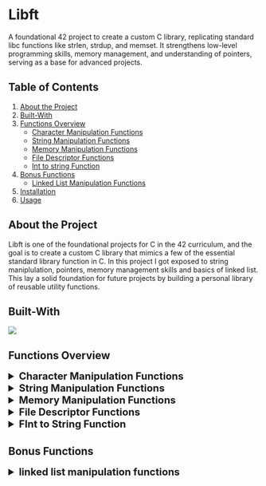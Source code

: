 # Libft
A foundational 42 project to create a custom C library, replicating standard libc functions like strlen, strdup, and memset. It strengthens low-level programming skills, memory management, and understanding of pointers, serving as a base for advanced projects.

## Table of Contents

1. [About the Project](#about-the-project)
2. [Built-With](#built-with)
2. [Functions Overview](#functions-overview)
	- [Character Manipulation Functions](#character-manipulation-functions)
	- [String Manipulation Functions](#string-manipulation-functions)
	- [Memory Manipulation Functions](#memory-manipulation-functions)
	- [File Descriptor Functions](#file-descriptor-functions)
	- [Int to string Function](#int-to-string-function)
3. [Bonus Functions](#bonus-functions)
	- [Linked List Manipulation Functions](#linked-list-manipulation-functions)
4. [Installation](#installation)
5. [Usage](#usage)

## About the Project
Libft is one of the foundational projects for C in the 42 curriculum, and the goal is to create a custom C library that mimics a few of the essential standard library function in C. In this project I got exposed to string maniplulation, pointers, memory management skills and basics of linked list. This lay a solid foundation for future projects by building a personal library of reusable utility functions.

## Built-With
<img src="https://skillicons.dev/icons?i=c">

## Functions Overview
<details id="character-manipulation-functions">
	<summary style="font-size: 20px; font-weight:bold;">Character Manipulation Functions</summary>

- `ft_isalnum(int c)`
	- Checks for an alphanumeric character.
	- Return: `1` is true, `0` is false.
- `ft_isalpha(int c)`
	- Checks for alphabetic character.
	- Return: `1` is true, `0` is false.
- `ft_isascii(int c)`
	- Checks if argument is a 7-bit unsigned char that fits into the ASCII character set.
	- Return: `1` is true, `0` is false.
- `ft_isdigit(int c)` 
	- Checks for a digit (0 through 9).
	- Return: `1` is true, `0` is false.
- `ft_isprint(int c)`
	- Checks if argument is a printable character including space.
	- Return: `1` is true, `0` is false.
- `ft_toupper(int c)`
	- Returns: Uppercase equivalent of c if it's lowercase, otherwise returns c.
- `ft_tolower(int c)`
	- Returns: Lowercase equivalent of c if it's lowercase, otherwise returns c.

</details>

<details id="string-manipulation-functions">
	<summary style="font-size: 20px; font-weight:bold;">String Manipulation Functions</summary>

- `ft_split(char const *s, char c)`
	- Returns an array of strings obtained by splitting s using the character c as a delimiter.
	- Returns: `NULL` is memory allocation fails; otherwise a `NULL` terminated array.
- `ft_strchr(const char *s, int c)`
	- Finds the first occurence of character c in the string s
	- Returns: The pointer to the occurence of c in the string, else `NULL`.
- `ft_strdup(const char *s)`
	- Copies string s and returns it as a new string
	- Returns: Pointer to a new string which is a duplicate of s, if fails returns `NULL`
- `ft_striteri(char *s, void (*f)(unsigned int, char*))`
	- Applies function f to each character of the string passed as argument and passing its index as first argument. Each character is passed by address to f to be modified if necessary.
	- Returns: No return value.
- `ft_strjoin(char const *s1, char const *s2)`
	- Allocates memory and returns a new string which is the result of the concatenation of s1 and s2.
	- Returns: Pointer to a new string which is the concatentation of s1 and s2, `NULL` if memory allocation fails.
- `ft_strlcat(char *dst, const char *src, size_t size)`
	- Appends the NUL-terminated string src to the end of dst. it will append at most size - strlen(dst) - 1 bytes, NUL-terminating the result.
	- Returns: The total length of the string the function creates.
- `ft_strlcpy(char *dst, const char *src, size_t size)`
	- Copies up to size -1 characters from the NUL-terminated string src to dst, NUL-terminating the result.
	- Returns: The total length of the string the function creates.
- `ft_strlen(const char *s)`
	- Returns: Length of the string s as size_t.
- `ft_strmapi(char const *s, char (*f)(unsigned int, char))`
	- Applies the function f to each character of the string s to create a new string resulting from successive application of f.
	- returns: The string created from the successive applications of 'f'. Returns NULL if the memory allocation fails.
- `ft_strncmp(const char *s1, const char *s2, size_t )`
	- Compares the first n character of the two strings s1 and s2.
	- Returns: Returns `0` if the strings are equal up to `n` characters, `> 0` value if non-matching character s1 is greater than the corresponding character in s2. `< 0` value if non-matching character in s1 is less than corresponding characte in s2.
- `ft_strnstr(const char *big, const char *little, size_t len)`
	- Locates the first occurrence of little in the string big, where not more than len characters are searched. Characters that appear after '\0' are not searched.
	- Returns: If little is an empty string, big is returned; `NULL` if little occurs nowhere in big; otherwise pointer to the first character of the first occurence of little is returned.
- `ft_strrchr(const char *s, int c)`
	- Locates the last occurence of char c in string s.
	- Returns: `NULL` if char c is not found in s; pointer to the last occurence of c in string s.
- `ft_strtrim(char const *s1, char const *set)`
	- Returns a copy of s1 with the characters specified in set removed from the beginning and the end of the string.
	- Returns: `NULL` if memory allocation fails; otherwise returns a copy of the trimmed string.
- `ft_substr(char const *s, unsigned int start, size_t len)`
	- Returns a substr of string s, beginning from index start and of maximum len.
	- Returns: `NULL` if memory allocation fails; otherwise returns the '\0' terminated sub string.
- `ft_atoi(const char *nptr)`
	- Converts a string to an integer
	- Returns: The converted value as int.

</details>

<details id="memory-manipulation-functions">
	<summary style="font-size: 20px; font-weight:bold;">Memory Manipulation Functions</summary>

- `ft_bzero(void *s, size_t n)`
	- Erases data in the n bytes of a memory starting at the location pointed to by s, by writing '\0' to the area.
- `ft_calloc(size_t nmemb, size_t size)`
	- Allocates memory for an array of nmemb elements of size bytes each and returns a pointer to the allocated memory. The memory is set to zero.
	- Returns: `NULL` if memory allocation fails, otherwise a pointer to the allocated memory.
- `ft_memchr(const void *s, int c, size_t n)`
	- Scans the initial n bytes of the memory pointed to by s for the first instance of c.
	- Returns: `NULL` if no matching byte is found; otherwise pointer to the matching byte.
- `ft_memcmp(const void *s1, const void *s2, size_t n)`
	- Compares the first n bytes of s1 and s2.
	- Returns: `0` if the string is equal up to n bytes; > 0 if a character in s1 is greater than s2; < 0 if a character in s2 is greater than s1.
- `ft_memcpy(void *dest, const void *src, size_t n)`
	- Copies n bytes of memory from src to dest.
	- Returns: pointer to dest.
- `ft_memmove(void *dest, const void *src, size_t n)`
	- Copies n bytes of memory from src to dest but it handles if the memory areas of dest and src overlaps.
	- Returns: pointer to dest.
- `ft_memset(void *s, int c, size_t n)`
	- Fills up first n bytes of memory s with a constant byte c.

</details>

<details id="file-descriptor-functions">
	<summary style="font-size: 20px; font-weight:bold;">File Descriptor Functions</summary>

- `ft_putchar_fd(char c, int fd)`
	- Outputs the character c to the given file descriptor.
- `ft_putendl_fd(char *s, int fd)`
	- Outputs the string s, followed by a newline '\n' to the given file descriptor.
- `ft_putnbr_fd(int n, int fd)`
	- Outputs the int n to the given file descriptor.
- `ft_putstr_fd(char *s, int fd)`
	- Outputs the string s to the given file descriptor.
</details>

<details id="int-to-string-function">
	<summary style="font-size: 20px; font-weight:bold;">FInt to String Function</summary>

- `ft_itoa(int n)`
	- Converts a integer to a string.
	- Returns: `NULL` if memory allocation fails; otherwise pointer to converted string.

</details>

## Bonus Functions

<details id="linked-list-manipulation-functions">
	<summary style="font-size: 20px; font-weight:bold;">linked list manipulation functions</summary>

- `ft_lstadd_back(t_list **lst, t_list *new)`
	- Adds a new node (new) to the back of the lst, if lst is empty then new will be the head in lst.
- `ft_lstadd_front(t_list **lst, t_list *new)`
	- Adds a new node (new) to the front of lst, making it the head of lst.
- `ft_lstclear(t_list **lst, void (*del)(void *))`
	- Deletes and free every node in lst.
- `ft_lstdelone(t_list *lst, void (*del)(void *))`
	- Deletes and free the node lst, the memory of next node will not be freed.
- `ft_lstiter(t_list *lst, void (*f)(void *))`
	- Iterates through the lst and applies the function 'f' to the content of each node.
- `ft_lstlast(t_list *lst)`
	- Iterates through the linked list lst and returns the last element of the lst.
	- Returns: Last node of the linked list.
- `ft_lstmap(t_list *lst, void *(*f)(void *), void (*del)(void *))`
	- Applies the function f to the content of each element. Creating a new list resulting in successful applications of function f.
	- Returns: `NULL` if memory allocation fails; otherwise pointer to the new list.
- `ft_lstnew(void *content)`
	- Creates a new node with content.
	- Returns: `NULL` if memory allocation fails; otherwise returns new node.
- `ft_lstsize(t_list *lst)`
	- Counts the number of nodes in the link list lst.
	- Returns: int number of nodes in the linked list.

## Installation
clone the project
```bash
git clone https://github.com/LimZhixiang/Libft.git
```
Navigate to the project directory
```bash
cd Libft
```
Compile the project
```bash
make
```
Compile the bonus files
```bash
make bonus
```
- this will generate the libft.a file in the project directory

## Usage
Include the header file libft.h in your project to access the library functions:
```c
#include "libft.h"
```
Compile your project with the library
- Use the -L flag to specify the directory where the compiled libft.a file is located and use the -l flag to link it. Example below:
```bash
gcc -Wall -Wextra -Werror -o my_program main.c -L/path/to/libft -lft
```